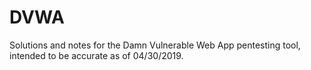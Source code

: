 # DVWA
Solutions and notes for the Damn Vulnerable Web App pentesting tool, intended to be accurate as of 04/30/2019.
